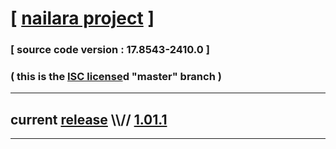 
# [ [nailara project](http://www.nailara.net/) ]

### [ source code version : 17.8543-2410.0 ]

### ( this is the [ISC license](license)d "master" branch )
---
## current [release](https://github.com/anotherlink/nailara/releases) \\\\// [1.01.1](https://github.com/anotherlink/nailara/releases/tag/1.01.1)
---
